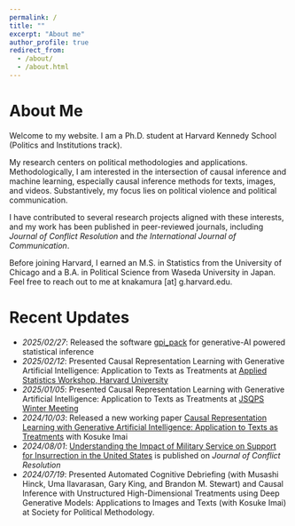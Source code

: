 ```yaml
---
permalink: /
title: ""
excerpt: "About me"
author_profile: true
redirect_from:
  - /about/
  - /about.html
---
```


# About Me
Welcome to my website. I am a Ph.D. student at Harvard Kennedy School (Politics and Institutions track).

My research centers on political methodologies and applications. Methodologically, I am interested in the intersection of causal inference and machine learning, especially causal inference methods for texts, images, and videos. Substantively, my focus lies on political violence and political communication.

I have contributed to several research projects aligned with these interests, and my work has been published in peer-reviewed journals, including *Journal of Conflict Resolution* and *the International Journal of Communication*.

Before joining Harvard, I earned an M.S. in Statistics from the University of Chicago and a B.A. in Political Science from Waseda University in Japan. Feel free to reach out to me at knakamura [at] g.harvard.edu.

# Recent Updates
- *2025/02/27*: Released the software [gpi_pack](https://gpi-pack.github.io/index.html) for generative-AI powered statistical inference
- *2025/02/12*: Presented Causal Representation Learning with Generative Artificial Intelligence: Application to Texts as Treatments at [Applied Statistics Workshop, Harvard University](https://projects.iq.harvard.edu/applied.stats.workshop-gov3009/presentations/kentaro-nakamura-presents-causal-representation)
- *2025/01/05*: Presented Causal Representation Learning with Generative Artificial Intelligence: Application to Texts as Treatments at [JSQPS Winter Meeting](https://sites.google.com/view/jsqps/2025-winter-meeting-program?authuser=0)
- *2024/10/03*: Released a new working paper [Causal Representation Learning with Generative Artificial Intelligence: Application to Texts as Treatments](https://arxiv.org/abs/2410.00903) with Kosuke Imai
- *2024/08/01*: [Understanding the Impact of Military Service on Support for Insurrection in the United States](https://journals.sagepub.com/doi/10.1177/00220027241267216) is published on *Journal of Conflict Resolution*
- *2024/07/19*: Presented Automated Cognitive Debriefing (with Musashi Hinck, Uma Ilavarasan, Gary King, and Brandon M. Stewart) and Causal Inference with Unstructured High-Dimensional Treatments using Deep Generative Models: Applications to Images and Texts (with Kosuke Imai) at Society for Political Methodology.